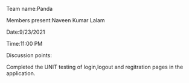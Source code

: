 Team name:Panda

Members present:Naveen Kumar Lalam

Date:9/23/2021

Time:11:00 PM

Discussion points:

Completed the UNIT testing of login,logout and regitration pages in the application.